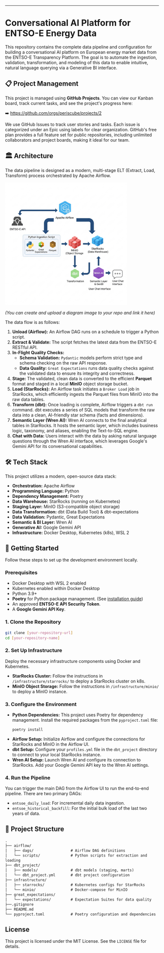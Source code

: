 -----

# Conversational AI Platform for ENTSO-E Energy Data

This repository contains the complete data pipeline and configuration for building a conversational AI platform on European energy market data from the ENTSO-E Transparency Platform. The goal is to automate the ingestion, validation, transformation, and modeling of this data to enable intuitive, natural language querying via a Generative BI interface.

## 📋 Project Management

This project is managed using **GitHub Projects**. You can view our Kanban board, track current tasks, and see the project's progress here:

➡️ https://github.com/orgs/periscube/projects/2

We use GitHub Issues to track user stories and tasks. Each issue is categorized under an Epic using labels for clear organization. GitHub's free plan provides a full feature set for public repositories, including unlimited collaborators and project boards, making it ideal for our team.

## 🏛️ Architecture

The data pipeline is designed as a modern, multi-stage ELT (Extract, Load, Transform) process orchestrated by Apache Airflow.

<img src="architecture.png" width="400" />

*(You can create and upload a diagram image to your repo and link it here)*

The data flow is as follows:

1.  **Unload (Airflow):** An Airflow DAG runs on a schedule to trigger a Python script.
2.  **Extract & Validate:** The script fetches the latest data from the ENTSO-E RESTful API.
3.  **In-Flight Quality Checks:**
      * **Schema Validation:** `Pydantic` models perform strict type and schema checking on the raw API response.
      * **Data Quality:** `Great Expectations` runs data quality checks against the validated data to ensure its integrity and correctness.
4.  **Stage:** The validated, clean data is converted to the efficient **Parquet** format and staged in a local **MinIO** object storage bucket.
5.  **Load (StarRocks):** An Airflow task initiates a `Broker Load` job in StarRocks, which efficiently ingests the Parquet files from MinIO into the raw data tables.
6.  **Transform (dbt):** Once loading is complete, Airflow triggers a `dbt run` command. dbt executes a series of SQL models that transform the raw data into a clean, AI-friendly star schema (facts and dimensions).
7.  **Semantic Layer (Wren AI):** Wren AI connects to the final analytical tables in StarRocks. It hosts the semantic layer, which includes business logic, taxonomy, and aliases, enabling the Text-to-SQL engine.
8.  **Chat with Data:** Users interact with the data by asking natural language questions through the Wren AI interface, which leverages Google's Gemini API for its conversational capabilities.

## 🛠️ Tech Stack

This project utilizes a modern, open-source data stack:

  * **Orchestration:** Apache Airflow
  * **Programming Language:** Python
  * **Dependency Management:** Poetry
  * **Data Warehouse:** StarRocks (running on Kubernetes)
  * **Staging Layer:** MinIO (S3-compatible object storage)
  * **Data Transformation:** dbt (Data Build Tool) & dbt-expectations
  * **Data Validation:** Pydantic, Great Expectations
  * **Semantic & BI Layer:** Wren AI
  * **Generative AI:** Google Gemini API
  * **Infrastructure:** Docker Desktop, Kubernetes (k8s), WSL 2

## 🚀 Getting Started

Follow these steps to set up the development environment locally.

### Prerequisites

  * Docker Desktop with WSL 2 enabled
  * Kubernetes enabled within Docker Desktop
  * Python 3.9+
  * **Poetry** for Python package management. (See [installation guide](https://www.google.com/search?q=https://python-poetry.org/docs/%23installation))
  * An approved **ENTSO-E API Security Token**.
  * A **Google Gemini API Key**.

### 1\. Clone the Repository

```bash
git clone [your-repository-url]
cd [your-repository-name]
```

### 2\. Set Up Infrastructure

Deploy the necessary infrastructure components using Docker and Kubernetes.

  * **StarRocks Cluster:** Follow the instructions in `/infrastructure/starrocks/` to deploy a StarRocks cluster on k8s.
  * **MinIO Object Storage:** Follow the instructions in `/infrastructure/minio/` to deploy a MinIO instance.

### 3\. Configure the Environment

  * **Python Dependencies:** This project uses Poetry for dependency management. Install the required packages from the `pyproject.toml` file:
    ```bash
    poetry install
    ```
  * **Airflow Setup:** Initialize Airflow and configure the connections for StarRocks and MinIO in the Airflow UI.
  * **dbt Setup:** Configure your `profiles.yml` file in the `dbt_project` directory to connect to your local StarRocks instance.
  * **Wren AI Setup:** Launch Wren AI and configure its connection to StarRocks. Add your Google Gemini API key to the Wren AI settings.

### 4\. Run the Pipeline

You can trigger the main DAG from the Airflow UI to run the end-to-end pipeline. There are two primary DAGs:

  * `entsoe_daily_load`: For incremental daily data ingestion.
  * `entsoe_historical_backfill`: For the initial bulk load of the last two years of data.

## 📂 Project Structure

```
.
├── airflow/
│   ├── dags/                 # Airflow DAG definitions
│   └── scripts/              # Python scripts for extraction and loading
├── dbt_project/
│   ├── models/               # dbt models (staging, marts)
│   └── dbt_project.yml       # dbt project configuration
├── infrastructure/
│   ├── starrocks/            # Kubernetes configs for StarRocks
│   └── minio/                # Docker-compose for MinIO
├── great_expectations/
│   └── expectations/         # Expectation Suites for data quality
├──.gitignore
├── README.md
└── pyproject.toml            # Poetry configuration and dependencies
```

## License

This project is licensed under the MIT License. See the `LICENSE` file for details.
